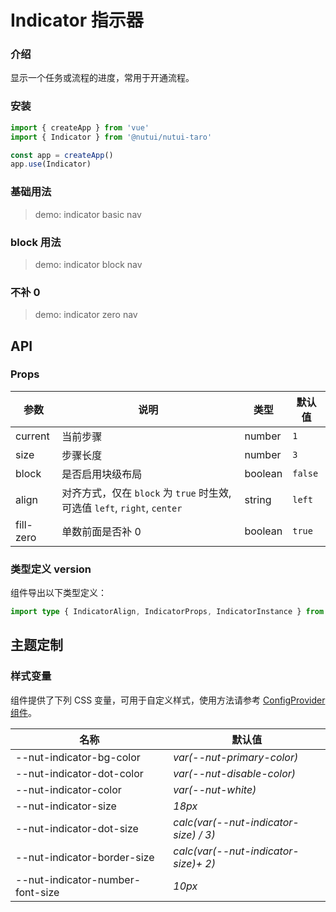 # Indicator 指示器

### 介绍

显示一个任务或流程的进度，常用于开通流程。

### 安装

```js
import { createApp } from 'vue'
import { Indicator } from '@nutui/nutui-taro'

const app = createApp()
app.use(Indicator)
```

### 基础用法

> demo: indicator basic nav

### block 用法

> demo: indicator block nav

### 不补 0

> demo: indicator zero nav

## API

### Props

| 参数 | 说明 | 类型 | 默认值 |
| --- | --- | --- | --- |
| current | 当前步骤 | number | `1` |
| size | 步骤长度 | number | `3` |
| block | 是否启用块级布局 | boolean | `false` |
| align | 对齐方式，仅在 `block` 为 `true` 时生效, 可选值 `left`, `right`, `center` | string | `left` |
| fill-zero | 单数前面是否补 0 | boolean | `true` |

### 类型定义 version

组件导出以下类型定义：

```ts
import type { IndicatorAlign, IndicatorProps, IndicatorInstance } from '@nutui/nutui-taro'
```

## 主题定制

### 样式变量

组件提供了下列 CSS 变量，可用于自定义样式，使用方法请参考 [ConfigProvider 组件](#/zh-CN/component/configprovider)。

| 名称 | 默认值 |
| --- | --- |
| --nut-indicator-bg-color | _var(--nut-primary-color)_ |
| --nut-indicator-dot-color | _var(--nut-disable-color)_ |
| --nut-indicator-color | _var(--nut-white)_ |
| --nut-indicator-size | _18px_ |
| --nut-indicator-dot-size | _calc(var(--nut-indicator-size) / 3)_ |
| --nut-indicator-border-size | _calc(var(--nut-indicator-size)+ 2)_ |
| --nut-indicator-number-font-size | _10px_ |
